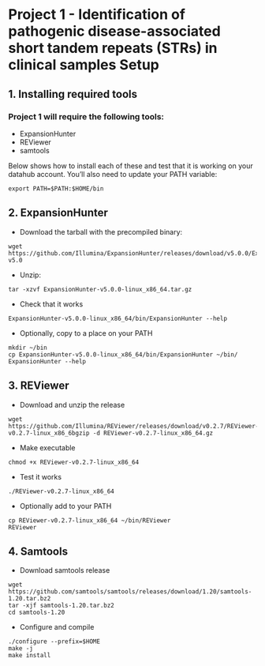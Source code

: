 # Project 1 - Identification of pathogenic disease-associated short tandem repeats (STRs) in clinical samples Setup
## 1. Installing required tools 

### Project 1 will require the following tools: 
+ ExpansionHunter
+ REViewer
+ samtools 

Below shows how to install each of these and test that it is working on your datahub account. You’ll also need to update your PATH variable: 

```
export PATH=$PATH:$HOME/bin
```

## 2. ExpansionHunter 
+ Download the tarball with the precompiled binary:
```
wget https://github.com/Illumina/ExpansionHunter/releases/download/v5.0.0/ExpansionHunter-v5.0
```

+ Unzip:
```
tar -xzvf ExpansionHunter-v5.0.0-linux_x86_64.tar.gz
```

+ Check that it works
```
ExpansionHunter-v5.0.0-linux_x86_64/bin/ExpansionHunter --help
```

+ Optionally, copy to a place on your PATH
```
mkdir ~/bin 
cp ExpansionHunter-v5.0.0-linux_x86_64/bin/ExpansionHunter ~/bin/ 
ExpansionHunter --help
```

## 3. REViewer 
+ Download and unzip the release
```
wget https://github.com/Illumina/REViewer/releases/download/v0.2.7/REViewer-v0.2.7-linux_x86_6bgzip -d REViewer-v0.2.7-linux_x86_64.gz 
```

+ Make executable 
```
chmod +x REViewer-v0.2.7-linux_x86_64 
```

+ Test it works 
```
./REViewer-v0.2.7-linux_x86_64 
```

+ Optionally add to your PATH 
```
cp REViewer-v0.2.7-linux_x86_64 ~/bin/REViewer 
REViewer
```

## 4. Samtools 
+ Download samtools release 
```
wget https://github.com/samtools/samtools/releases/download/1.20/samtools-1.20.tar.bz2
tar -xjf samtools-1.20.tar.bz2
cd samtools-1.20 
```

+ Configure and compile 
```
./configure --prefix=$HOME 
make -j 
make install
```
